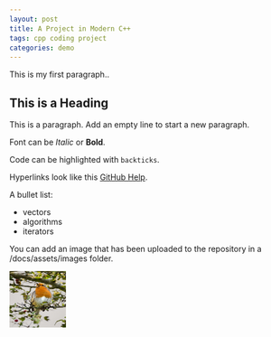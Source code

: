 ```yaml
---
layout: post
title: A Project in Modern C++
tags: cpp coding project
categories: demo
---
```


This is my first paragraph..

## This is a Heading

This is a paragraph. Add an empty line to start a new paragraph.

Font can be *Italic* or **Bold**.

Code can be highlighted with `backticks`.

Hyperlinks look like this [GitHub Help](https://help.github.com/).

A bullet list:

- vectors
- algorithms
- iterators

You can add an image that has been uploaded to the repository in a /docs/assets/images folder.

<img src="https://raw.githubusercontent.com/melgineer/digital-rain-cpp/main/docs/assets/images/Robin_260921_1200.jpg" width="100" height="100">
